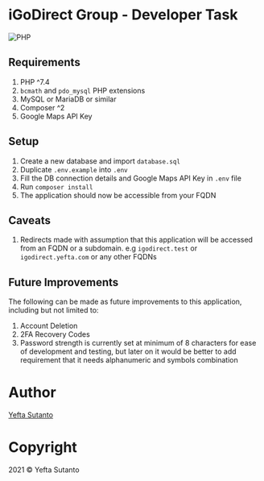 # iGoDirect Group - Developer Task

![PHP](https://img.shields.io/badge/php-%5Ev7.4-blue?style=flat-square)

## Requirements

1. PHP ^7.4
2. `bcmath` and `pdo_mysql` PHP extensions
3. MySQL or MariaDB or similar
4. Composer ^2
5. Google Maps API Key

## Setup

1. Create a new database and import `database.sql`
2. Duplicate `.env.example` into `.env`
3. Fill the DB connection details and Google Maps API Key in `.env` file
4. Run `composer install`
5. The application should now be accessible from your FQDN

## Caveats

1. Redirects made with assumption that this application will be accessed from an FQDN or a subdomain. e.g `igodirect.test` or `igodirect.yefta.com` or any other FQDNs

## Future Improvements

The following can be made as future improvements to this application, including but not limited to:

1. Account Deletion
2. 2FA Recovery Codes
3. Password strength is currently set at minimum of 8 characters for ease of development and testing, but later on it would be better to add requirement that it needs alphanumeric and symbols combination

# Author

[Yefta Sutanto](https://github.com/nevrending)

# Copyright

2021 &copy; Yefta Sutanto
